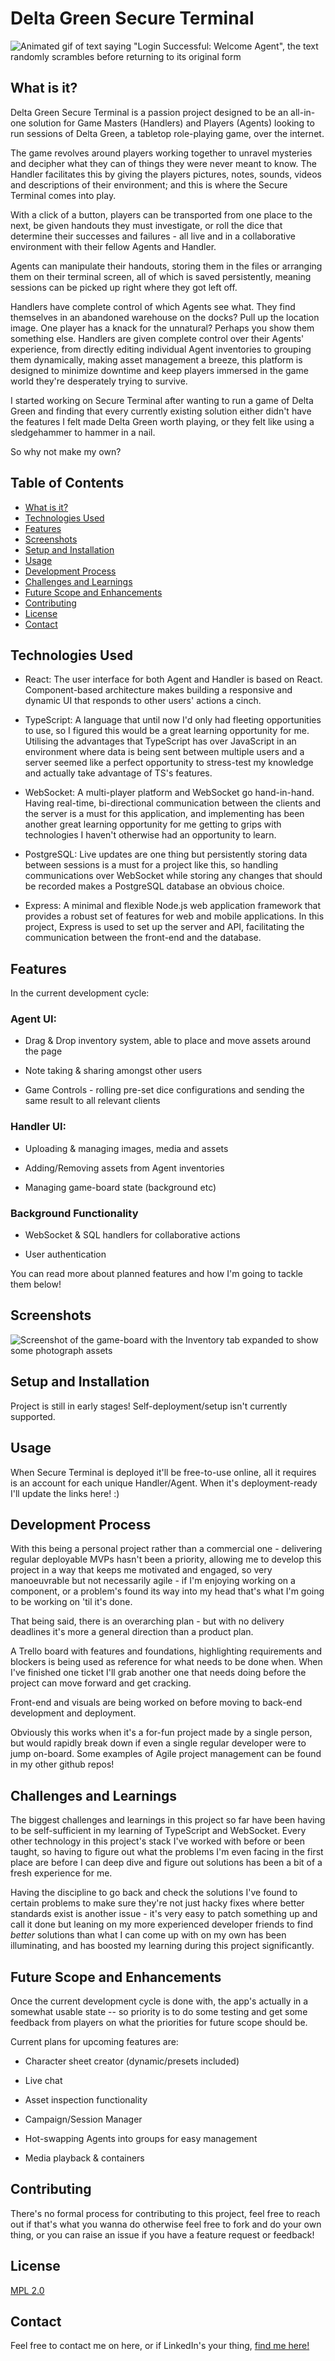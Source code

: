 # Delta Green Secure Terminal

![Animated gif of text saying "Login Successful: Welcome Agent", the text randomly scrambles before returning to its original form](https://i.imgur.com/E5xbksF.gif)

## What is it?

Delta Green Secure Terminal is a passion project designed to be an all-in-one solution for Game Masters (Handlers) and Players (Agents) looking to run sessions of Delta Green, a tabletop role-playing game, over the internet.

The game revolves around players working together to unravel mysteries and decipher what they can of things they were never meant to know.
The Handler facilitates this by giving the players pictures, notes, sounds, videos and descriptions of their environment; and this is where the Secure Terminal comes into play.

With a click of a button, players can be transported from one place to the next, be given handouts they must investigate, or roll the dice that determine their successes and failures - all live and in a collaborative environment with their fellow Agents and Handler.

Agents can manipulate their handouts, storing them in the files or arranging them on their terminal screen, all of which is saved persistently, meaning sessions can be picked up right where they got left off.

Handlers have complete control of which Agents see what. They find themselves in an abandoned warehouse on the docks? Pull up the location image.
One player has a knack for the unnatural? Perhaps you show them something else.
Handlers are given complete control over their Agents' experience, from directly editing individual Agent inventories to grouping them dynamically, making asset management a breeze, this platform is designed to minimize downtime and keep players immersed in the game world they're desperately trying to survive.

I started working on Secure Terminal after wanting to run a game of Delta Green and finding that every currently existing solution either didn't have the features I felt made Delta Green worth playing, or they felt like using a sledgehammer to hammer in a nail.

So why not make my own?

## Table of Contents

-   [What is it?](#what-is-it)
-   [Technologies Used](#technologies-used)
-   [Features](#features)
-   [Screenshots](#screenshots)
-   [Setup and Installation](##-setup-and-installation)
-   [Usage](#usage)
-   [Development Process](#development-process)
-   [Challenges and Learnings](#challenges-and-learnings)
-   [Future Scope and Enhancements](#future-scope-and-enhancements)
-   [Contributing](#contributing)
-   [License](#license)
-   [Contact](#contact)

## Technologies Used

-   React: The user interface for both Agent and Handler is based on React. Component-based architecture makes building a responsive and dynamic UI that responds to other users' actions a cinch.

-   TypeScript: A language that until now I'd only had fleeting opportunities to use, so I figured this would be a great learning opportunity for me. Utilising the advantages that TypeScript has over JavaScript in an environment where data is being sent between multiple users and a server seemed like a perfect opportunity to stress-test my knowledge and actually take advantage of TS's features.

-   WebSocket: A multi-player platform and WebSocket go hand-in-hand. Having real-time, bi-directional communication between the clients and the server is a must for this application, and implementing has been another great learning opportunity for me getting to grips with technologies I haven't otherwise had an opportunity to learn.

-   PostgreSQL: Live updates are one thing but persistently storing data between sessions is a must for a project like this, so handling communications over WebSocket while storing any changes that should be recorded makes a PostgreSQL database an obvious choice.

-   Express: A minimal and flexible Node.js web application framework that provides a robust set of features for web and mobile applications. In this project, Express is used to set up the server and API, facilitating the communication between the front-end and the database.

## Features

In the current development cycle:

### Agent UI:

* Drag & Drop inventory system, able to place and move assets around the page

* Note taking & sharing amongst other users

* Game Controls - rolling pre-set dice configurations and sending the same result to all relevant clients

### Handler UI:

* Uploading & managing images, media and assets

* Adding/Removing assets from Agent inventories

* Managing game-board state (background etc)

### Background Functionality

* WebSocket & SQL handlers for collaborative actions

* User authentication

You can read more about planned features and how I'm going to tackle them below!

## Screenshots

![Screenshot of the game-board with the Inventory tab expanded to show some photograph assets](https://i.imgur.com/155s9Zl.png)

## Setup and Installation

Project is still in early stages! Self-deployment/setup isn't currently supported.

## Usage

When Secure Terminal is deployed it'll be free-to-use online, all it requires is an account for each unique Handler/Agent.
When it's deployment-ready I'll update the links here! :)

## Development Process

With this being a personal project rather than a commercial one - delivering regular deployable MVPs hasn't been a priority, allowing me to develop this project in a way that keeps me motivated and engaged, so very manoeuvrable but not necessarily agile - if I'm enjoying working on a component, or a problem's found its way into my head that's what I'm going to be working on 'til it's done.

That being said, there is an overarching plan - but with no delivery deadlines it's more a general direction than a product plan.

A Trello board with features and foundations, highlighting requirements and blockers is being used as reference for what needs to be done when.
When I've finished one ticket I'll grab another one that needs doing before the project can move forward and get cracking.

Front-end and visuals are being worked on before moving to back-end development and deployment.

Obviously this works when it's a for-fun project made by a single person, but would rapidly break down if even a single regular developer were to jump on-board.
Some examples of Agile project management can be found in my other github repos!

## Challenges and Learnings

The biggest challenges and learnings in this project so far have been having to be self-sufficient in my learning of TypeScript and WebSocket.
Every other technology in this project's stack I've worked with before or been taught, so having to figure out what the problems I'm even facing in the first place are before I can deep dive and figure out solutions has been a bit of a fresh experience for me.

Having the discipline to go back and check the solutions I've found to certain problems to make sure they're not just hacky fixes where better standards exist is another issue - it's very easy to patch something up and call it done but leaning on my more experienced developer friends to find _better_ solutions than what I can come up with on my own has been illuminating, and has boosted my learning during this project significantly.

## Future Scope and Enhancements

Once the current development cycle is done with, the app's actually in a somewhat usable state -- so priority is to do some testing and get some feedback from players on what the priorities for future scope should be. 

Current plans for upcoming features are:

* Character sheet creator (dynamic/presets included)

* Live chat

* Asset inspection functionality

* Campaign/Session Manager

* Hot-swapping Agents into groups for easy management

* Media playback & containers

## Contributing

There's no formal process for contributing to this project, feel free to reach out if that's what you wanna do otherwise feel free to fork and do your own thing, or you can raise an issue if you have a feature request or feedback!

## License

[MPL 2.0](https://www.mozilla.org/en-US/MPL/2.0/)

## Contact

Feel free to contact me on here, or if LinkedIn's your thing, [find me here!](https://www.linkedin.com/in/jon-kelly-esports/)
